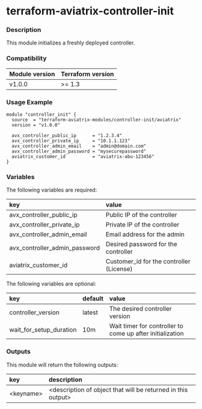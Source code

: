 # terraform-aviatrix-controller-init

### Description
This module initializes a freshly deployed controller.

### Compatibility
Module version | Terraform version
:--- | :---
v1.0.0 | >= 1.3

### Usage Example
```hcl
module "controller_init" {
  source  = "terraform-aviatrix-modules/controller-init/aviatrix"
  version = "v1.0.0"

  avx_controller_public_ip      = "1.2.3.4"
  avx_controller_private_ip     = "10.1.1.123"
  avx_controller_admin_email    = "admin@domain.com"
  avx_controller_admin_password = "mysecurepassword"
  aviatrix_customer_id          = "aviatrix-abu-123456"
}
```

### Variables
The following variables are required:

key | value
:--- | :---
avx_controller_public_ip | Public IP of the controller
avx_controller_private_ip | Private IP of the controller
avx_controller_admin_email | Email address for the admin
avx_controller_admin_password | Desired password for the controller
aviatrix_customer_id | Customer_id for the controller (License)

The following variables are optional:

key | default | value 
:---|:---|:---
controller_version | latest | The desired controller version
wait_for_setup_duration | 10m | Wait timer for controller to come up after initialization

### Outputs
This module will return the following outputs:

key | description
:---|:---
\<keyname> | \<description of object that will be returned in this output>





